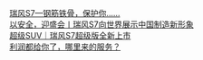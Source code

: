   
[瑞风S7—钢筋铁骨，保护你……](http://www.dianyue.me/archives/212/lju7sc5r3lqrbvlh/)  
[以安全，迎盛会丨瑞风S7向世界展示中国制造新形象](http://www.dianyue.me/archives/199/h39ji60bx99xalch/)  
[超级SUV｜瑞风S7超级版全新上市](http://www.dianyue.me/archives/203/23g9kp6jiduo2rej/)  
[利润都给你了，哪里来的服务？](http://www.dianyue.me/archives/199/d2qpvgyv24ze1a9i/)
